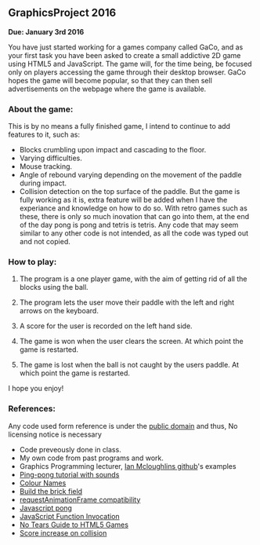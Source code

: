## GraphicsProject 2016

**Due: January 3rd 2016**

You have just started working for a games company called GaCo, and as your first task you have been asked to create a small addictive 2D game using HTML5 and JavaScript.
The game will, for the time being, be focused only on players accessing the game through their desktop browser.
GaCo hopes the game will become popular, so that they can then sell advertisements on the webpage where the game is available.

### About the game:

This is by no means a fully finished game, I intend to continue to add features to it, such as:
- Blocks crumbling upon impact and cascading to the floor.
- Varying difficulties.
- Mouse tracking.
- Angle of rebound varying depending on the movement of the paddle during impact.
- Collision detection on the top surface of the paddle.
But the game is fully working as it is, extra feature will be added when I have the experiance and knowledge on how to do so.
With retro games such as these, there is only so much inovation that can go into them, at the end of the day pong is pong and tetris is tetris. 
Any code that may seem similar to any other code is not intended, as all the code was typed out and not copied. 

### How to play:

1. The program is a one player game, with the aim of getting rid of all the blocks using the ball.

1. The program lets the user move their paddle with the left and right arrows on the keyboard.

1. A score for the user is recorded on the left hand side.

1. The game is won when the user clears the screen. At which point the game is restarted.

1. The game is lost when the ball is not caught by the users paddle. At which point the game is restarted.


I hope you enjoy!

### References:
Any code used form reference is under the [public domain](http://creativecommons.org/publicdomain/zero/1.0/) and thus, No licensing notice is necessary
- Code preveously done in class.
- My own code from past programs and work.
- Graphics Programming lecturer, [Ian Mcloughlins github](https://github.com/ianmcloughlin)'s examples 
- [Ping-pong tutorial with sounds](http://cssdeck.com/labs/ping-pong-game-tutorial-with-html5-canvas-and-sounds)
- [Colour Names](http://www.w3schools.com/tags/ref_colornames.asp)
- [Build the brick field](https://developer.mozilla.org/en-US/docs/Games/Workflows/2D_Breakout_game_pure_JavaScript/Build_the_brick_field)
- [requestAnimationFrame compatibility](https://developer.mozilla.org/en-US/docs/Web/API/window/requestAnimationFrame)
- [Javascript pong](http://www.i-programmer.info/projects/36/365-javascript-pong-.html)
- [JavaScript Function Invocation](http://www.w3schools.com/js/js_function_invocation.asp)
- [No Tears Guide to HTML5 Games](http://www.html5rocks.com/en/tutorials/canvas/notearsgame/)
- [Score increase on collision](http://answers.unity3d.com/questions/338888/score-count-increase-on-hit.html)